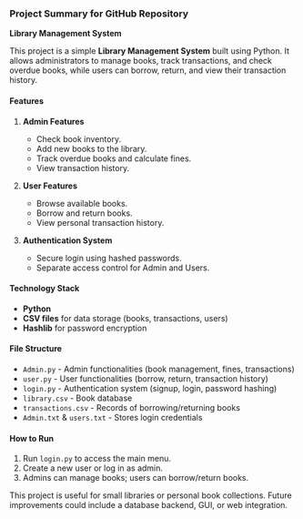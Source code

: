 ### Project Summary for GitHub Repository

**Library Management System**

This project is a simple **Library Management System** built using Python. It allows administrators to manage books, track transactions, and check overdue books, while users can borrow, return, and view their transaction history.

#### **Features**
1. **Admin Features**
   - Check book inventory.
   - Add new books to the library.
   - Track overdue books and calculate fines.
   - View transaction history.

2. **User Features**
   - Browse available books.
   - Borrow and return books.
   - View personal transaction history.

3. **Authentication System**
   - Secure login using hashed passwords.
   - Separate access control for Admin and Users.

#### **Technology Stack**
- **Python**
- **CSV files** for data storage (books, transactions, users)
- **Hashlib** for password encryption

#### **File Structure**
- `Admin.py` - Admin functionalities (book management, fines, transactions)
- `user.py` - User functionalities (borrow, return, transaction history)
- `login.py` - Authentication system (signup, login, password hashing)
- `library.csv` - Book database
- `transactions.csv` - Records of borrowing/returning books
- `Admin.txt` & `users.txt` - Stores login credentials

#### **How to Run**
1. Run `login.py` to access the main menu.
2. Create a new user or log in as admin.
3. Admins can manage books; users can borrow/return books.

This project is useful for small libraries or personal book collections. Future improvements could include a database backend, GUI, or web integration.
